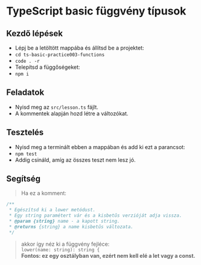 # TypeScript basic függvény típusok

## Kezdő lépések
- Lépj be a letöltött mappába és állítsd be a projektet:
- `cd ts-basic-practice003-functions`
- `code . -r`
- Telepítsd a függőségeket:
- `npm i`

## Feladatok
- Nyisd meg az `src/lesson.ts` fájlt.
- A kommentek alapján hozd létre a változókat.

## Tesztelés
- Nyisd meg a terminált ebben a mappában és add ki ezt a parancsot:
- `npm test`
- Addig csináld, amíg az összes teszt nem lesz jó.

## Segítség
> Ha ez a komment:  
```javascript
/** 
 * Egészítsd ki a lower metódust.
 * Egy string paramétert vár és a kisbetűs verzióját adja vissza.
 * @param {string} name - a kapott string.
 * @returns {string} a name kisbetűs változata.
 */
```
> akkor így néz ki a függvény fejléce:  
> `lower(name: string): string {`  
> __Fontos: ez egy osztályban van, ezért nem kell elé a let vagy a const.__
